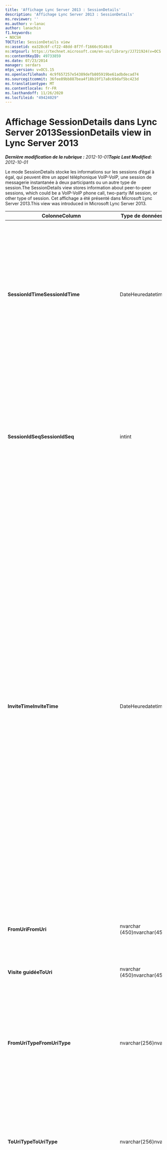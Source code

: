```yaml
---
title: 'Affichage Lync Server 2013 : SessionDetails'
description: 'Affichage Lync Server 2013 : SessionDetails'
ms.reviewer: ''
ms.author: v-lanac
author: lanachin
f1.keywords:
- NOCSH
TOCTitle: SessionDetails view
ms:assetid: ea328c6f-cf22-48dd-8f7f-f1666c9148c8
ms:mtpsurl: https://technet.microsoft.com/en-us/library/JJ721924(v=OCS.15)
ms:contentKeyID: 49733859
ms.date: 07/23/2014
manager: serdars
mtps_version: v=OCS.15
ms.openlocfilehash: 4c9f657257e54389defb805919be61adbdecad74
ms.sourcegitcommit: 36fee89bb887bea4f18b19f17a8c69daf5bc423d
ms.translationtype: MT
ms.contentlocale: fr-FR
ms.lasthandoff: 11/26/2020
ms.locfileid: "49424029"
---
```

# <a name="sessiondetails-view-in-lync-server-2013"></a><span data-ttu-id="9ce22-103">Affichage SessionDetails dans Lync Server 2013</span><span class="sxs-lookup"><span data-stu-id="9ce22-103">SessionDetails view in Lync Server 2013</span></span>

<div data-xmlns="http://www.w3.org/1999/xhtml">

<div class="topic" data-xmlns="http://www.w3.org/1999/xhtml" data-msxsl="urn:schemas-microsoft-com:xslt" data-cs="https://msdn.microsoft.com/">

<div data-asp="https://msdn2.microsoft.com/asp">



</div>

<div id="mainSection">

<div id="mainBody"><span data-ttu-id="9ce22-104">

<span> </span></span><span class="sxs-lookup"><span data-stu-id="9ce22-104">

<span> </span></span></span>

<span data-ttu-id="9ce22-105">_**Dernière modification de la rubrique :** 2012-10-01_</span><span class="sxs-lookup"><span data-stu-id="9ce22-105">_**Topic Last Modified:** 2012-10-01_</span></span>

<span data-ttu-id="9ce22-106">Le mode SessionDetails stocke les informations sur les sessions d’égal à égal, qui peuvent être un appel téléphonique VoIP-VoIP, une session de messagerie instantanée à deux participants ou un autre type de session.</span><span class="sxs-lookup"><span data-stu-id="9ce22-106">The SessionDetails view stores information about peer-to-peer sessions, which could be a VoIP-VoIP phone call, two-party IM session, or other type of session.</span></span> <span data-ttu-id="9ce22-107">Cet affichage a été présenté dans Microsoft Lync Server 2013.</span><span class="sxs-lookup"><span data-stu-id="9ce22-107">This view was introduced in Microsoft Lync Server 2013.</span></span>


<table>
<colgroup>
<col style="width: 33%" />
<col style="width: 33%" />
<col style="width: 33%" />
</colgroup>
<thead>
<tr class="header">
<th><span data-ttu-id="9ce22-108">Colonne</span><span class="sxs-lookup"><span data-stu-id="9ce22-108">Column</span></span></th>
<th><span data-ttu-id="9ce22-109">Type de données</span><span class="sxs-lookup"><span data-stu-id="9ce22-109">Data Type</span></span></th>
<th><span data-ttu-id="9ce22-110">Détails</span><span class="sxs-lookup"><span data-stu-id="9ce22-110">Details</span></span></th>
</tr>
</thead>
<tbody>
<tr class="odd">
<td><p><span data-ttu-id="9ce22-111"><strong>SessionIdTime</strong></span><span class="sxs-lookup"><span data-stu-id="9ce22-111"><strong>SessionIdTime</strong></span></span></p></td>
<td><p><span data-ttu-id="9ce22-112">DateHeure</span><span class="sxs-lookup"><span data-stu-id="9ce22-112">datetime</span></span></p></td>
<td><p><span data-ttu-id="9ce22-113">Durée de la demande de session.</span><span class="sxs-lookup"><span data-stu-id="9ce22-113">Time of session request.</span></span> <span data-ttu-id="9ce22-114">Utilisé conjointement avec SessionIdSeq pour identifier une session de manière unique.</span><span class="sxs-lookup"><span data-stu-id="9ce22-114">Used in conjunction with SessionIdSeq to uniquely identify a session.</span></span> <span data-ttu-id="9ce22-115">Pour plus d’informations, consultez le <a href="lync-server-2013-dialogs-table.md">tableau de boîte de dialogue dans la table Lync Server 2013</a> .</span><span class="sxs-lookup"><span data-stu-id="9ce22-115">See the <a href="lync-server-2013-dialogs-table.md">Dialogs table in Lync Server 2013</a> Table for more information.</span></span></p></td>
</tr>
<tr class="even">
<td><p><span data-ttu-id="9ce22-116"><strong>SessionIdSeq</strong></span><span class="sxs-lookup"><span data-stu-id="9ce22-116"><strong>SessionIdSeq</strong></span></span></p></td>
<td><p><span data-ttu-id="9ce22-117">int</span><span class="sxs-lookup"><span data-stu-id="9ce22-117">int</span></span></p></td>
<td><p><span data-ttu-id="9ce22-118">IDENTIFIant de la session.</span><span class="sxs-lookup"><span data-stu-id="9ce22-118">ID number to identify the session.</span></span> <span data-ttu-id="9ce22-119">Utilisé conjointement avec SessionIdTime pour identifier une session de manière unique.</span><span class="sxs-lookup"><span data-stu-id="9ce22-119">Used in conjunction with SessionIdTime to uniquely identify a session.</span></span> <span data-ttu-id="9ce22-120">Pour plus d’informations, voir le <a href="lync-server-2013-dialogs-table.md">tableau des boîtes de dialogue dans Lync Server 2013</a> .</span><span class="sxs-lookup"><span data-stu-id="9ce22-120">See the <a href="lync-server-2013-dialogs-table.md">Dialogs table in Lync Server 2013</a> for more information.</span></span></p></td>
</tr>
<tr class="odd">
<td><p><span data-ttu-id="9ce22-121"><strong>InviteTime</strong></span><span class="sxs-lookup"><span data-stu-id="9ce22-121"><strong>InviteTime</strong></span></span></p></td>
<td><p><span data-ttu-id="9ce22-122">DateHeure</span><span class="sxs-lookup"><span data-stu-id="9ce22-122">datetime</span></span></p></td>
<td><p><span data-ttu-id="9ce22-123">Heure de la première demande d’invitation.</span><span class="sxs-lookup"><span data-stu-id="9ce22-123">Time of the first INVITE request.</span></span> <span data-ttu-id="9ce22-124">Ce champ est généralement rempli par des données générées à partir du message d’invitation initial dans la session.</span><span class="sxs-lookup"><span data-stu-id="9ce22-124">This field is typically populated by data generated from the initial INVITE message in the session.</span></span> <span data-ttu-id="9ce22-125">S’il n’y a pas de message d’invitation, le champ est peuplé de la date et de l’heure du premier message SIP approprié (BYE, annuler, MESSAGE ou informations).</span><span class="sxs-lookup"><span data-stu-id="9ce22-125">If there is no INVITE message then the field is populated with the date and time of the first relevant SIP message (BYE, CANCEL, MESSAGE, or INFO).</span></span> <span data-ttu-id="9ce22-126">Ce champ est généralement rempli par des données générées à partir du message d’invitation initial dans la session.</span><span class="sxs-lookup"><span data-stu-id="9ce22-126">This field is typically populated by data generated from the initial INVITE message in the session.</span></span> <span data-ttu-id="9ce22-127">S’il n’y a pas de message d’invitation, le champ est peuplé de la date et de l’heure du premier message SIP approprié (BYE, annuler, MESSAGE ou informations).</span><span class="sxs-lookup"><span data-stu-id="9ce22-127">If there is no INVITE message then the field is populated with the date and time of the first relevant SIP message (BYE, CANCEL, MESSAGE, or INFO).</span></span></p></td>
</tr>
<tr class="even">
<td><p><span data-ttu-id="9ce22-128"><strong>FromUri</strong></span><span class="sxs-lookup"><span data-stu-id="9ce22-128"><strong>FromUri</strong></span></span></p></td>
<td><p><span data-ttu-id="9ce22-129">nvarchar (450)</span><span class="sxs-lookup"><span data-stu-id="9ce22-129">nvarchar(450)</span></span></p></td>
<td><p><span data-ttu-id="9ce22-130">URI de l’utilisateur qui a démarré la session.</span><span class="sxs-lookup"><span data-stu-id="9ce22-130">URI of the user who started the session.</span></span></p></td>
</tr>
<tr class="odd">
<td><p><span data-ttu-id="9ce22-131"><strong>Visite guidée</strong></span><span class="sxs-lookup"><span data-stu-id="9ce22-131"><strong>ToUri</strong></span></span></p></td>
<td><p><span data-ttu-id="9ce22-132">nvarchar (450)</span><span class="sxs-lookup"><span data-stu-id="9ce22-132">nvarchar(450)</span></span></p></td>
<td><p><span data-ttu-id="9ce22-133">URI de l’utilisateur qui a rejoint la session.</span><span class="sxs-lookup"><span data-stu-id="9ce22-133">URI of the user who joined the session.</span></span></p></td>
</tr>
<tr class="even">
<td><p><span data-ttu-id="9ce22-134"><strong>FromUriType</strong></span><span class="sxs-lookup"><span data-stu-id="9ce22-134"><strong>FromUriType</strong></span></span></p></td>
<td><p><span data-ttu-id="9ce22-135">nvarchar(256)</span><span class="sxs-lookup"><span data-stu-id="9ce22-135">nvarchar(256)</span></span></p></td>
<td><p><span data-ttu-id="9ce22-136">Type d’URI de l’utilisateur qui a démarré la session.</span><span class="sxs-lookup"><span data-stu-id="9ce22-136">Type of URI of the user who started the session.</span></span> <span data-ttu-id="9ce22-137">Pour plus d’informations, voir la <a href="lync-server-2013-uritypes-table.md">table UriTypes dans Lync Server 2013</a> .</span><span class="sxs-lookup"><span data-stu-id="9ce22-137">See the <a href="lync-server-2013-uritypes-table.md">UriTypes table in Lync Server 2013</a> for more information.</span></span></p></td>
</tr>
<tr class="odd">
<td><p><span data-ttu-id="9ce22-138"><strong>ToUriType</strong></span><span class="sxs-lookup"><span data-stu-id="9ce22-138"><strong>ToUriType</strong></span></span></p></td>
<td><p><span data-ttu-id="9ce22-139">nvarchar(256)</span><span class="sxs-lookup"><span data-stu-id="9ce22-139">nvarchar(256)</span></span></p></td>
<td><p><span data-ttu-id="9ce22-140">Type d’URI de l’utilisateur qui a rejoint la session.</span><span class="sxs-lookup"><span data-stu-id="9ce22-140">Type of URI of the user who joined the session.</span></span> <span data-ttu-id="9ce22-141">Pour plus d’informations, voir la <a href="lync-server-2013-uritypes-table.md">table UriTypes dans Lync Server 2013</a> .</span><span class="sxs-lookup"><span data-stu-id="9ce22-141">See the <a href="lync-server-2013-uritypes-table.md">UriTypes table in Lync Server 2013</a> for more information.</span></span></p></td>
</tr>
<tr class="even">
<td><p><span data-ttu-id="9ce22-142"><strong>FromTenant</strong></span><span class="sxs-lookup"><span data-stu-id="9ce22-142"><strong>FromTenant</strong></span></span></p></td>
<td><p><span data-ttu-id="9ce22-143">nvarchar (450)</span><span class="sxs-lookup"><span data-stu-id="9ce22-143">nvarchar(450)</span></span></p></td>
<td><p><span data-ttu-id="9ce22-144">Client de l’utilisateur qui a démarré la session.</span><span class="sxs-lookup"><span data-stu-id="9ce22-144">Tenant of the user who started the session.</span></span> <span data-ttu-id="9ce22-145">Pour plus d’informations, voir la <a href="lync-server-2013-tenants-table.md">table locataires dans Lync Server 2013</a> .</span><span class="sxs-lookup"><span data-stu-id="9ce22-145">See the <a href="lync-server-2013-tenants-table.md">Tenants table in Lync Server 2013</a> for more information.</span></span></p></td>
</tr>
<tr class="odd">
<td><p><span data-ttu-id="9ce22-146"><strong>ToTenant</strong></span><span class="sxs-lookup"><span data-stu-id="9ce22-146"><strong>ToTenant</strong></span></span></p></td>
<td><p><span data-ttu-id="9ce22-147">nvarchar(256)</span><span class="sxs-lookup"><span data-stu-id="9ce22-147">nvarchar(256)</span></span></p></td>
<td><p><span data-ttu-id="9ce22-148">Le client de l’utilisateur qui a rejoint la session.</span><span class="sxs-lookup"><span data-stu-id="9ce22-148">The tenant of the user who joined the session.</span></span> <span data-ttu-id="9ce22-149">Pour plus d’informations, voir la <a href="lync-server-2013-tenants-table.md">table locataires dans Lync Server 2013</a> .</span><span class="sxs-lookup"><span data-stu-id="9ce22-149">See the <a href="lync-server-2013-tenants-table.md">Tenants table in Lync Server 2013</a> for more information.</span></span></p></td>
</tr>
<tr class="even">
<td><p><span data-ttu-id="9ce22-150"><strong>FromEndpointId</strong></span><span class="sxs-lookup"><span data-stu-id="9ce22-150"><strong>FromEndpointId</strong></span></span></p></td>
<td><p><span data-ttu-id="9ce22-151">identificateur</span><span class="sxs-lookup"><span data-stu-id="9ce22-151">uniqueidentifier</span></span></p></td>
<td><p><span data-ttu-id="9ce22-152">Identificateur unique du point de terminaison de l’utilisateur qui a démarré la session.</span><span class="sxs-lookup"><span data-stu-id="9ce22-152">Unique identifier of the endpoint of the user who started the session.</span></span></p></td>
</tr>
<tr class="odd">
<td><p><span data-ttu-id="9ce22-153"><strong>ToEndpointId</strong></span><span class="sxs-lookup"><span data-stu-id="9ce22-153"><strong>ToEndpointId</strong></span></span></p></td>
<td><p><span data-ttu-id="9ce22-154">identificateur</span><span class="sxs-lookup"><span data-stu-id="9ce22-154">uniqueidentifier</span></span></p></td>
<td><p><span data-ttu-id="9ce22-155">Identificateur unique du point de terminaison de l’utilisateur qui a rejoint la session.</span><span class="sxs-lookup"><span data-stu-id="9ce22-155">Unique identifier of the endpoint of the user who joined the session.</span></span></p></td>
</tr>
<tr class="even">
<td><p><span data-ttu-id="9ce22-156"><strong>EndTime</strong></span><span class="sxs-lookup"><span data-stu-id="9ce22-156"><strong>EndTime</strong></span></span></p></td>
<td><p><span data-ttu-id="9ce22-157">DateHeure</span><span class="sxs-lookup"><span data-stu-id="9ce22-157">datetime</span></span></p></td>
<td><p><span data-ttu-id="9ce22-158">Heure de fin de la session.</span><span class="sxs-lookup"><span data-stu-id="9ce22-158">End time of the session.</span></span></p></td>
</tr>
<tr class="odd">
<td><p><span data-ttu-id="9ce22-159"><strong>FromMessageCount</strong></span><span class="sxs-lookup"><span data-stu-id="9ce22-159"><strong>FromMessageCount</strong></span></span></p></td>
<td><p><span data-ttu-id="9ce22-160">int</span><span class="sxs-lookup"><span data-stu-id="9ce22-160">int</span></span></p></td>
<td><p><span data-ttu-id="9ce22-161">Nombre de messages envoyés par l’utilisateur qui a démarré la session.</span><span class="sxs-lookup"><span data-stu-id="9ce22-161">Number of messages sent by the user who started the session.</span></span></p></td>
</tr>
<tr class="even">
<td><p><span data-ttu-id="9ce22-162"><strong>ToMessageCount</strong></span><span class="sxs-lookup"><span data-stu-id="9ce22-162"><strong>ToMessageCount</strong></span></span></p></td>
<td><p><span data-ttu-id="9ce22-163">int</span><span class="sxs-lookup"><span data-stu-id="9ce22-163">int</span></span></p></td>
<td><p><span data-ttu-id="9ce22-164">Nombre de messages envoyés par l’utilisateur ayant rejoint la session.</span><span class="sxs-lookup"><span data-stu-id="9ce22-164">Number of messages sent by the user who joined the session.</span></span></p></td>
</tr>
<tr class="odd">
<td><p><span data-ttu-id="9ce22-165"><strong>FromClientVersion</strong></span><span class="sxs-lookup"><span data-stu-id="9ce22-165"><strong>FromClientVersion</strong></span></span></p></td>
<td><p><span data-ttu-id="9ce22-166">nvarchar(256)</span><span class="sxs-lookup"><span data-stu-id="9ce22-166">nvarchar(256)</span></span></p></td>
<td><p><span data-ttu-id="9ce22-167">Version du client utilisée par l’utilisateur qui a démarré la session.</span><span class="sxs-lookup"><span data-stu-id="9ce22-167">Version of client used by the user who started the session.</span></span></p></td>
</tr>
<tr class="even">
<td><p><span data-ttu-id="9ce22-168"><strong>FromClientType</strong></span><span class="sxs-lookup"><span data-stu-id="9ce22-168"><strong>FromClientType</strong></span></span></p></td>
<td><p><span data-ttu-id="9ce22-169">int</span><span class="sxs-lookup"><span data-stu-id="9ce22-169">int</span></span></p></td>
<td><p><span data-ttu-id="9ce22-170">Client utilisé par l’utilisateur qui a démarré la session.</span><span class="sxs-lookup"><span data-stu-id="9ce22-170">Client used by the user who started the session.</span></span> <span data-ttu-id="9ce22-171">Pour plus d’informations, voir la <a href="lync-server-2013-useragentdef-table.md">table UserAgentDef dans Lync Server 2013</a> .</span><span class="sxs-lookup"><span data-stu-id="9ce22-171">See the <a href="lync-server-2013-useragentdef-table.md">UserAgentDef table in Lync Server 2013</a> for more details.</span></span></p></td>
</tr>
<tr class="odd">
<td><p><span data-ttu-id="9ce22-172"><strong>FromClientCategory</strong></span><span class="sxs-lookup"><span data-stu-id="9ce22-172"><strong>FromClientCategory</strong></span></span></p></td>
<td><p><span data-ttu-id="9ce22-173">nvarchar (64)</span><span class="sxs-lookup"><span data-stu-id="9ce22-173">nvarchar(64)</span></span></p></td>
<td><p><span data-ttu-id="9ce22-174">Nom de la catégorie du client utilisée par l’utilisateur qui a démarré la session.</span><span class="sxs-lookup"><span data-stu-id="9ce22-174">Name of the category of the client used by the user who started the session.</span></span></p></td>
</tr>
<tr class="even">
<td><p><span data-ttu-id="9ce22-175"><strong>ToClientVersion</strong></span><span class="sxs-lookup"><span data-stu-id="9ce22-175"><strong>ToClientVersion</strong></span></span></p></td>
<td><p><span data-ttu-id="9ce22-176">nvarchar(256)</span><span class="sxs-lookup"><span data-stu-id="9ce22-176">nvarchar(256)</span></span></p></td>
<td><p><span data-ttu-id="9ce22-177">Version du client utilisée par l’utilisateur ayant rejoint la session</span><span class="sxs-lookup"><span data-stu-id="9ce22-177">Version of client used by the user who joined the session</span></span></p></td>
</tr>
<tr class="odd">
<td><p><span data-ttu-id="9ce22-178"><strong>ToClientType</strong></span><span class="sxs-lookup"><span data-stu-id="9ce22-178"><strong>ToClientType</strong></span></span></p></td>
<td><p><span data-ttu-id="9ce22-179">int</span><span class="sxs-lookup"><span data-stu-id="9ce22-179">int</span></span></p></td>
<td><p><span data-ttu-id="9ce22-180">Client utilisé par l’utilisateur ayant rejoint la session.</span><span class="sxs-lookup"><span data-stu-id="9ce22-180">Client used by the user who joined the session.</span></span> <span data-ttu-id="9ce22-181">Pour plus d’informations, voir la <a href="lync-server-2013-useragentdef-table.md">table UserAgentDef dans Lync Server 2013</a> .</span><span class="sxs-lookup"><span data-stu-id="9ce22-181">See the <a href="lync-server-2013-useragentdef-table.md">UserAgentDef table in Lync Server 2013</a> for more details.</span></span></p></td>
</tr>
<tr class="even">
<td><p><span data-ttu-id="9ce22-182"><strong>ToClientCategory</strong></span><span class="sxs-lookup"><span data-stu-id="9ce22-182"><strong>ToClientCategory</strong></span></span></p></td>
<td><p><span data-ttu-id="9ce22-183">nvarchar (64)</span><span class="sxs-lookup"><span data-stu-id="9ce22-183">nvarchar(64)</span></span></p></td>
<td><p><span data-ttu-id="9ce22-184">Nom de la catégorie du client utilisée par l’utilisateur ayant rejoint la session.</span><span class="sxs-lookup"><span data-stu-id="9ce22-184">Name of the category of the client used by the user who joined the session.</span></span></p></td>
</tr>
<tr class="odd">
<td><p><span data-ttu-id="9ce22-185"><strong>TargetUri</strong></span><span class="sxs-lookup"><span data-stu-id="9ce22-185"><strong>TargetUri</strong></span></span></p></td>
<td><p><span data-ttu-id="9ce22-186">nvarchar (450)</span><span class="sxs-lookup"><span data-stu-id="9ce22-186">nvarchar(450)</span></span></p></td>
<td><p><span data-ttu-id="9ce22-187">URI de l’utilisateur cible de la session.</span><span class="sxs-lookup"><span data-stu-id="9ce22-187">URI of the target user of the session.</span></span></p></td>
</tr>
<tr class="even">
<td><p><span data-ttu-id="9ce22-188"><strong>TargetUriType</strong></span><span class="sxs-lookup"><span data-stu-id="9ce22-188"><strong>TargetUriType</strong></span></span></p></td>
<td><p><span data-ttu-id="9ce22-189">nvarchar (450)</span><span class="sxs-lookup"><span data-stu-id="9ce22-189">nvarchar(450)</span></span></p></td>
<td><p><span data-ttu-id="9ce22-190">Type d’URI de l’utilisateur cible pour la session.</span><span class="sxs-lookup"><span data-stu-id="9ce22-190">Type of URI of the target user for the session.</span></span> <span data-ttu-id="9ce22-191">Pour plus d’informations, voir la <a href="lync-server-2013-uritypes-table.md">table UriTypes dans Lync Server 2013</a> .</span><span class="sxs-lookup"><span data-stu-id="9ce22-191">See the <a href="lync-server-2013-uritypes-table.md">UriTypes table in Lync Server 2013</a> for more information.</span></span></p></td>
</tr>
<tr class="odd">
<td><p><span data-ttu-id="9ce22-192"><strong>OnBehalfOfUri</strong></span><span class="sxs-lookup"><span data-stu-id="9ce22-192"><strong>OnBehalfOfUri</strong></span></span></p></td>
<td><p><span data-ttu-id="9ce22-193">nvarchar (450)</span><span class="sxs-lookup"><span data-stu-id="9ce22-193">nvarchar(450)</span></span></p></td>
<td><p><span data-ttu-id="9ce22-194">URI de l’utilisateur au nom duquel la session a été démarrée.</span><span class="sxs-lookup"><span data-stu-id="9ce22-194">URI of the user on whose behalf the session was started.</span></span></p></td>
</tr>
<tr class="even">
<td><p><span data-ttu-id="9ce22-195"><strong>OnnnBehalfOfUriType</strong></span><span class="sxs-lookup"><span data-stu-id="9ce22-195"><strong>OnnnBehalfOfUriType</strong></span></span></p></td>
<td><p><span data-ttu-id="9ce22-196">nvarchar(256)</span><span class="sxs-lookup"><span data-stu-id="9ce22-196">nvarchar(256)</span></span></p></td>
<td><p><span data-ttu-id="9ce22-197">Type d’URI de l’utilisateur au nom duquel la session a démarré.</span><span class="sxs-lookup"><span data-stu-id="9ce22-197">Type of URI of the user on whose behalf the session was started.</span></span> <span data-ttu-id="9ce22-198">Pour plus d’informations, voir la <a href="lync-server-2013-uritypes-table.md">table UriTypes dans Lync Server 2013</a> .</span><span class="sxs-lookup"><span data-stu-id="9ce22-198">See the <a href="lync-server-2013-uritypes-table.md">UriTypes table in Lync Server 2013</a> for more information.</span></span></p></td>
</tr>
<tr class="odd">
<td><p><span data-ttu-id="9ce22-199"><strong>OnBehalfOfTenant</strong></span><span class="sxs-lookup"><span data-stu-id="9ce22-199"><strong>OnBehalfOfTenant</strong></span></span></p></td>
<td><p><span data-ttu-id="9ce22-200">nvarchar(256)</span><span class="sxs-lookup"><span data-stu-id="9ce22-200">nvarchar(256)</span></span></p></td>
<td><p><span data-ttu-id="9ce22-201">Client de l’utilisateur dont le nom est démarré.</span><span class="sxs-lookup"><span data-stu-id="9ce22-201">Tenant of the user whose on behalf the session was started.</span></span> <span data-ttu-id="9ce22-202">Pour plus d’informations, voir la <a href="lync-server-2013-tenants-table.md">table locataires dans Lync Server 2013</a> .</span><span class="sxs-lookup"><span data-stu-id="9ce22-202">See the <a href="lync-server-2013-tenants-table.md">Tenants table in Lync Server 2013</a> for more information.</span></span></p></td>
</tr>
<tr class="even">
<td><p><span data-ttu-id="9ce22-203"><strong>ReferredByUri</strong></span><span class="sxs-lookup"><span data-stu-id="9ce22-203"><strong>ReferredByUri</strong></span></span></p></td>
<td><p><span data-ttu-id="9ce22-204">nvarchar (450)</span><span class="sxs-lookup"><span data-stu-id="9ce22-204">nvarchar(450)</span></span></p></td>
<td><p><span data-ttu-id="9ce22-205">URI de l’utilisateur qui a expertisé la session.</span><span class="sxs-lookup"><span data-stu-id="9ce22-205">URI of the user who referred the session.</span></span></p></td>
</tr>
<tr class="odd">
<td><p><span data-ttu-id="9ce22-206"><strong>ReferredByUriType</strong></span><span class="sxs-lookup"><span data-stu-id="9ce22-206"><strong>ReferredByUriType</strong></span></span></p></td>
<td><p><span data-ttu-id="9ce22-207">nvarchar(256)</span><span class="sxs-lookup"><span data-stu-id="9ce22-207">nvarchar(256)</span></span></p></td>
<td><p><span data-ttu-id="9ce22-208">Type d’URI de l’utilisateur qui a expertisé la session.</span><span class="sxs-lookup"><span data-stu-id="9ce22-208">Type of URI of the user who referred the session.</span></span> <span data-ttu-id="9ce22-209">Pour plus d’informations, voir la <a href="lync-server-2013-uritypes-table.md">table UriTypes dans Lync Server 2013</a> .</span><span class="sxs-lookup"><span data-stu-id="9ce22-209">See the <a href="lync-server-2013-uritypes-table.md">UriTypes table in Lync Server 2013</a> for more information.</span></span></p></td>
</tr>
<tr class="even">
<td><p><span data-ttu-id="9ce22-210"><strong>ReferredByTenant</strong></span><span class="sxs-lookup"><span data-stu-id="9ce22-210"><strong>ReferredByTenant</strong></span></span></p></td>
<td><p><span data-ttu-id="9ce22-211">nvarchar(256)</span><span class="sxs-lookup"><span data-stu-id="9ce22-211">nvarchar(256)</span></span></p></td>
<td><p><span data-ttu-id="9ce22-212">Client de l’utilisateur qui a fait appel à la session.</span><span class="sxs-lookup"><span data-stu-id="9ce22-212">Tenant of the user who referred the session.</span></span> <span data-ttu-id="9ce22-213">Pour plus d’informations, voir la <a href="lync-server-2013-tenants-table.md">table locataires dans Lync Server 2013</a> .</span><span class="sxs-lookup"><span data-stu-id="9ce22-213">See the <a href="lync-server-2013-tenants-table.md">Tenants table in Lync Server 2013</a> for more information.</span></span></p></td>
</tr>
<tr class="odd">
<td><p><span data-ttu-id="9ce22-214"><strong>DialogId</strong></span><span class="sxs-lookup"><span data-stu-id="9ce22-214"><strong>DialogId</strong></span></span></p></td>
<td><p><span data-ttu-id="9ce22-215">varchar (775)</span><span class="sxs-lookup"><span data-stu-id="9ce22-215">varchar(775)</span></span></p></td>
<td><p><span data-ttu-id="9ce22-216">ID de boîte de dialogue SIP.</span><span class="sxs-lookup"><span data-stu-id="9ce22-216">SIP dialog ID.</span></span> <span data-ttu-id="9ce22-217">Le format est le suivant :</span><span class="sxs-lookup"><span data-stu-id="9ce22-217">The format is:</span></span></p>
<p><span data-ttu-id="9ce22-218">boîte de dialogue ; à partir d’une balise</span><span class="sxs-lookup"><span data-stu-id="9ce22-218">dialog;from-tag;to-tag</span></span></p></td>
</tr>
<tr class="even">
<td><p><span data-ttu-id="9ce22-219"><strong>Corrélation</strong></span><span class="sxs-lookup"><span data-stu-id="9ce22-219"><strong>CorrelationId</strong></span></span></p></td>
<td><p><span data-ttu-id="9ce22-220">identificateur</span><span class="sxs-lookup"><span data-stu-id="9ce22-220">uniqueidentifier</span></span></p></td>
<td><p><span data-ttu-id="9ce22-221">GUID utilisé pour mettre en corrélation plusieurs sessions.</span><span class="sxs-lookup"><span data-stu-id="9ce22-221">GUID used to correlate multiple sessions.</span></span></p></td>
</tr>
<tr class="odd">
<td><p><span data-ttu-id="9ce22-222"><strong>ReplaceDialogIdTime</strong></span><span class="sxs-lookup"><span data-stu-id="9ce22-222"><strong>ReplaceDialogIdTime</strong></span></span></p></td>
<td><p><span data-ttu-id="9ce22-223">DateHeure</span><span class="sxs-lookup"><span data-stu-id="9ce22-223">datetime</span></span></p></td>
<td><p><span data-ttu-id="9ce22-224">Heure de la boîte de dialogue qui a été remplacée par la session.</span><span class="sxs-lookup"><span data-stu-id="9ce22-224">Time of the dialog which was replaced by the session.</span></span> <span data-ttu-id="9ce22-225">Utilisé conjointement avec ReplaceDialogIdSeq pour identifier de façon unique une boîte de dialogue qui est remplacée par la session.</span><span class="sxs-lookup"><span data-stu-id="9ce22-225">Used in conjunction with ReplaceDialogIdSeq to uniquely identify a dialog that is replaced by the session.</span></span> <span data-ttu-id="9ce22-226">Pour plus d’informations, voir le <a href="lync-server-2013-dialogs-table.md">tableau des boîtes de dialogue dans Lync Server 2013</a> .</span><span class="sxs-lookup"><span data-stu-id="9ce22-226">See the <a href="lync-server-2013-dialogs-table.md">Dialogs table in Lync Server 2013</a> for more information.</span></span></p></td>
</tr>
<tr class="even">
<td><p><span data-ttu-id="9ce22-227"><strong>ReplaceDialogIdSeq</strong></span><span class="sxs-lookup"><span data-stu-id="9ce22-227"><strong>ReplaceDialogIdSeq</strong></span></span></p></td>
<td><p><span data-ttu-id="9ce22-228">int</span><span class="sxs-lookup"><span data-stu-id="9ce22-228">int</span></span></p></td>
<td><p><span data-ttu-id="9ce22-229">IDENTIFIant de la session.</span><span class="sxs-lookup"><span data-stu-id="9ce22-229">ID number to identify the session.</span></span> <span data-ttu-id="9ce22-230">Utilisé conjointement avec ReplaceDialogIdTime pour identifier de façon unique une boîte de dialogue qui est remplacée par la session.</span><span class="sxs-lookup"><span data-stu-id="9ce22-230">Used in conjunction with ReplaceDialogIdTime to uniquely identify a dialog that is replaced by the session.</span></span> <span data-ttu-id="9ce22-231">Pour plus d’informations, voir le <a href="lync-server-2013-dialogs-table.md">tableau des boîtes de dialogue dans Lync Server 2013</a> .</span><span class="sxs-lookup"><span data-stu-id="9ce22-231">See the <a href="lync-server-2013-dialogs-table.md">Dialogs table in Lync Server 2013</a> for more information.</span></span></p></td>
</tr>
<tr class="odd">
<td><p><span data-ttu-id="9ce22-232"><strong>ReplacesDialogId</strong></span><span class="sxs-lookup"><span data-stu-id="9ce22-232"><strong>ReplacesDialogId</strong></span></span></p></td>
<td><p><span data-ttu-id="9ce22-233">varchar (775)</span><span class="sxs-lookup"><span data-stu-id="9ce22-233">varchar(775)</span></span></p></td>
<td><p><span data-ttu-id="9ce22-234">ID de boîte de dialogue SIP le remplacement de la session.</span><span class="sxs-lookup"><span data-stu-id="9ce22-234">SIP dialog ID the session replaces.</span></span> <span data-ttu-id="9ce22-235">Le format est le suivant :</span><span class="sxs-lookup"><span data-stu-id="9ce22-235">The format is:</span></span></p>
<p><span data-ttu-id="9ce22-236">boîte de dialogue ; à partir d’une balise</span><span class="sxs-lookup"><span data-stu-id="9ce22-236">dialog;from-tag;to-tag</span></span></p></td>
</tr>
<tr class="even">
<td><p><span data-ttu-id="9ce22-237"><strong>ResponseTime</strong></span><span class="sxs-lookup"><span data-stu-id="9ce22-237"><strong>ResponseTime</strong></span></span></p></td>
<td><p><span data-ttu-id="9ce22-238">DateHeure</span><span class="sxs-lookup"><span data-stu-id="9ce22-238">datetime</span></span></p></td>
<td><p><span data-ttu-id="9ce22-239">Heure de la réponse au premier message d’invitation.</span><span class="sxs-lookup"><span data-stu-id="9ce22-239">Time of the response to the first INVITE message.</span></span> <span data-ttu-id="9ce22-240">Ce champ est généralement rempli par des données générées à partir du message d’invitation initial dans la session.</span><span class="sxs-lookup"><span data-stu-id="9ce22-240">This field is typically populated by data generated from the initial INVITE message in the session.</span></span> <span data-ttu-id="9ce22-241">S’il n’y a pas de message d’invitation, le champ est peuplé de la date et de l’heure du premier message SIP approprié (BYE, annuler, MESSAGE ou informations).</span><span class="sxs-lookup"><span data-stu-id="9ce22-241">If there is no INVITE message then the field is populated with the date and time of the first relevant SIP message (BYE, CANCEL, MESSAGE, or INFO).</span></span></p></td>
</tr>
<tr class="odd">
<td><p><span data-ttu-id="9ce22-242"><strong>ResponseCode</strong></span><span class="sxs-lookup"><span data-stu-id="9ce22-242"><strong>ResponseCode</strong></span></span></p></td>
<td><p><span data-ttu-id="9ce22-243">int</span><span class="sxs-lookup"><span data-stu-id="9ce22-243">int</span></span></p></td>
<td><p><span data-ttu-id="9ce22-244">Code de réponse SIP à l’invitation de la session.</span><span class="sxs-lookup"><span data-stu-id="9ce22-244">SIP response code to the session invitation.</span></span> <span data-ttu-id="9ce22-245">Ce champ est généralement rempli par des données générées à partir du message d’invitation initial dans la session.</span><span class="sxs-lookup"><span data-stu-id="9ce22-245">This field is typically populated by data generated from the initial INVITE message in the session.</span></span> <span data-ttu-id="9ce22-246">S’il n’y a pas de message d’invitation, le champ est peuplé de la date et de l’heure du premier message SIP approprié (BYE, annuler, MESSAGE ou informations).</span><span class="sxs-lookup"><span data-stu-id="9ce22-246">If there is no INVITE message then the field is populated with the date and time of the first relevant SIP message (BYE, CANCEL, MESSAGE, or INFO).</span></span></p></td>
</tr>
<tr class="even">
<td><p><span data-ttu-id="9ce22-247"><strong>DiagnosticId</strong></span><span class="sxs-lookup"><span data-stu-id="9ce22-247"><strong>DiagnosticId</strong></span></span></p></td>
<td><p><span data-ttu-id="9ce22-248">int</span><span class="sxs-lookup"><span data-stu-id="9ce22-248">int</span></span></p></td>
<td><p><span data-ttu-id="9ce22-249">ID de diagnostic capturé à partir d’en-têtes SIP.</span><span class="sxs-lookup"><span data-stu-id="9ce22-249">Diagnostic ID captured from SIP headers.</span></span></p></td>
</tr>
<tr class="odd">
<td><p><span data-ttu-id="9ce22-250"><strong>Indiquez</strong></span><span class="sxs-lookup"><span data-stu-id="9ce22-250"><strong>ContentType</strong></span></span></p></td>
<td><p><span data-ttu-id="9ce22-251">nvarchar(256)</span><span class="sxs-lookup"><span data-stu-id="9ce22-251">nvarchar(256)</span></span></p></td>
<td><p><span data-ttu-id="9ce22-252">Type de contenu de la session.</span><span class="sxs-lookup"><span data-stu-id="9ce22-252">Type of content for the session.</span></span></p></td>
</tr>
<tr class="even">
<td><p><span data-ttu-id="9ce22-253"><strong>FrontEnd</strong></span><span class="sxs-lookup"><span data-stu-id="9ce22-253"><strong>FrontEnd</strong></span></span></p></td>
<td><p><span data-ttu-id="9ce22-254">nvarchar(256)</span><span class="sxs-lookup"><span data-stu-id="9ce22-254">nvarchar(256)</span></span></p></td>
<td><p><span data-ttu-id="9ce22-255">Nom de domaine complet (FQDN) du serveur frontal qui a capturé les données de la session.</span><span class="sxs-lookup"><span data-stu-id="9ce22-255">FQDN of the Front End server that captured the data for the session.</span></span></p></td>
</tr>
<tr class="odd">
<td><p><span data-ttu-id="9ce22-256"><strong>Pool</strong></span><span class="sxs-lookup"><span data-stu-id="9ce22-256"><strong>Pool</strong></span></span></p></td>
<td><p><span data-ttu-id="9ce22-257">nvarchar(256)</span><span class="sxs-lookup"><span data-stu-id="9ce22-257">nvarchar(256)</span></span></p></td>
<td><p><span data-ttu-id="9ce22-258">Nom de domaine complet (FQDN) du pool qui a capturé les données de la session.</span><span class="sxs-lookup"><span data-stu-id="9ce22-258">FQDN of the pool that captured the data for the session.</span></span></p></td>
</tr>
<tr class="even">
<td><p><span data-ttu-id="9ce22-259"><strong>FromEdgeServer</strong></span><span class="sxs-lookup"><span data-stu-id="9ce22-259"><strong>FromEdgeServer</strong></span></span></p></td>
<td><p><span data-ttu-id="9ce22-260">nvarchar(256)</span><span class="sxs-lookup"><span data-stu-id="9ce22-260">nvarchar(256)</span></span></p></td>
<td><p><span data-ttu-id="9ce22-261">Nom de domaine complet (FQDN) du serveur Edge utilisé par l’utilisateur qui a démarré la session.</span><span class="sxs-lookup"><span data-stu-id="9ce22-261">FQDN of the Edge server used by the user who started the session.</span></span></p></td>
</tr>
<tr class="odd">
<td><p><span data-ttu-id="9ce22-262"><strong>ToEdgeServer</strong></span><span class="sxs-lookup"><span data-stu-id="9ce22-262"><strong>ToEdgeServer</strong></span></span></p></td>
<td><p><span data-ttu-id="9ce22-263">nvarchar(256)</span><span class="sxs-lookup"><span data-stu-id="9ce22-263">nvarchar(256)</span></span></p></td>
<td><p><span data-ttu-id="9ce22-264">Nom de domaine complet du serveur Edge utilisé par l’utilisateur qui a démarré la session.</span><span class="sxs-lookup"><span data-stu-id="9ce22-264">FQDN of the Edge server used by the user who started the session</span></span></p></td>
</tr>
<tr class="even">
<td><p><span data-ttu-id="9ce22-265"><strong>IsFromInternal</strong></span><span class="sxs-lookup"><span data-stu-id="9ce22-265"><strong>IsFromInternal</strong></span></span></p></td>
<td><p><span data-ttu-id="9ce22-266">bit</span><span class="sxs-lookup"><span data-stu-id="9ce22-266">bit</span></span></p></td>
<td><p><span data-ttu-id="9ce22-267">Indique si l’utilisateur qui a démarré la session s’est connecté à partir du réseau interne.</span><span class="sxs-lookup"><span data-stu-id="9ce22-267">Indicates whether the user who started the session logged on from the internal network.</span></span></p></td>
</tr>
<tr class="odd">
<td><p><span data-ttu-id="9ce22-268"><strong>IsToInternal</strong></span><span class="sxs-lookup"><span data-stu-id="9ce22-268"><strong>IsToInternal</strong></span></span></p></td>
<td><p><span data-ttu-id="9ce22-269">bit</span><span class="sxs-lookup"><span data-stu-id="9ce22-269">bit</span></span></p></td>
<td><p><span data-ttu-id="9ce22-270">Indique si l’utilisateur ayant rejoint la session à partir du réseau interne.</span><span class="sxs-lookup"><span data-stu-id="9ce22-270">Indicates whether the user who joined the session logged on from the internal network.</span></span></p></td>
</tr>
<tr class="even">
<td><p><span data-ttu-id="9ce22-271"><strong>CallPriority</strong></span><span class="sxs-lookup"><span data-stu-id="9ce22-271"><strong>CallPriority</strong></span></span></p></td>
<td><p><span data-ttu-id="9ce22-272">nvarchar(256)</span><span class="sxs-lookup"><span data-stu-id="9ce22-272">nvarchar(256)</span></span></p></td>
<td><p><span data-ttu-id="9ce22-273">Priorité de la session.</span><span class="sxs-lookup"><span data-stu-id="9ce22-273">Call priority of the session.</span></span></p></td>
</tr>
<tr class="odd">
<td><p><span data-ttu-id="9ce22-274"><strong>FromUserFlag</strong></span><span class="sxs-lookup"><span data-stu-id="9ce22-274"><strong>FromUserFlag</strong></span></span></p></td>
<td><p><span data-ttu-id="9ce22-275">type</span><span class="sxs-lookup"><span data-stu-id="9ce22-275">smallint</span></span></p></td>
<td><p><span data-ttu-id="9ce22-276">Indique les attributs de l’utilisateur qui a démarré la session.</span><span class="sxs-lookup"><span data-stu-id="9ce22-276">Indicates the attributes of the user who started the session.</span></span> <span data-ttu-id="9ce22-277">Les définitions d’attribut suivantes sont autorisées :</span><span class="sxs-lookup"><span data-stu-id="9ce22-277">The following attribute definitions are allowed:</span></span></p>
<p><span data-ttu-id="9ce22-278">0x01-intégré sur le téléphone de bureau</span><span class="sxs-lookup"><span data-stu-id="9ce22-278">0x01 - Integrated with desktop phone</span></span></p></td>
</tr>
<tr class="even">
<td><p><span data-ttu-id="9ce22-279"><strong>ToUserFlag</strong></span><span class="sxs-lookup"><span data-stu-id="9ce22-279"><strong>ToUserFlag</strong></span></span></p></td>
<td><p><span data-ttu-id="9ce22-280">type</span><span class="sxs-lookup"><span data-stu-id="9ce22-280">smallint</span></span></p></td>
<td><p><span data-ttu-id="9ce22-281">Indique les attributs de l’utilisateur qui a démarré la session.</span><span class="sxs-lookup"><span data-stu-id="9ce22-281">Indicates the attributes of the user who started the session.</span></span> <span data-ttu-id="9ce22-282">Les définitions d’attribut suivantes sont autorisées :</span><span class="sxs-lookup"><span data-stu-id="9ce22-282">The following attribute definitions are allowed:</span></span></p>
<p><span data-ttu-id="9ce22-283">0x01-intégré sur le téléphone de bureau</span><span class="sxs-lookup"><span data-stu-id="9ce22-283">0x01 - Integrated with desktop phone</span></span></p></td>
</tr>
<tr class="odd">
<td><p><span data-ttu-id="9ce22-284"><strong>CallFlag</strong></span><span class="sxs-lookup"><span data-stu-id="9ce22-284"><strong>CallFlag</strong></span></span></p></td>
<td><p><span data-ttu-id="9ce22-285">type</span><span class="sxs-lookup"><span data-stu-id="9ce22-285">smallint</span></span></p></td>
<td><p><span data-ttu-id="9ce22-286">Indique les attributs d’appel.</span><span class="sxs-lookup"><span data-stu-id="9ce22-286">Indicates the call attributes.</span></span> <span data-ttu-id="9ce22-287">Les définitions d’attribut suivantes sont autorisées :</span><span class="sxs-lookup"><span data-stu-id="9ce22-287">The following attribute definitions are allowed:</span></span></p>
<p><span data-ttu-id="9ce22-288">0x01-nouvelle tentative de session</span><span class="sxs-lookup"><span data-stu-id="9ce22-288">0x01 - Retried Session</span></span></p>
<p><span data-ttu-id="9ce22-289">0x02-appel émis par l’agent pour le compte d’un groupe de réponse</span><span class="sxs-lookup"><span data-stu-id="9ce22-289">0x02 - A call made by agent on behalf of a Response Group</span></span></p></td>
</tr>
<tr class="even">
<td><p><span data-ttu-id="9ce22-290"><strong>Emplacement</strong></span><span class="sxs-lookup"><span data-stu-id="9ce22-290"><strong>Location</strong></span></span></p></td>
<td><p><span data-ttu-id="9ce22-291">varchar (max)</span><span class="sxs-lookup"><span data-stu-id="9ce22-291">varchar(max)</span></span></p></td>
<td><p><span data-ttu-id="9ce22-292">Emplacement de l’appel d’urgence.</span><span class="sxs-lookup"><span data-stu-id="9ce22-292">Location of emergency call.</span></span></p></td>
</tr>
</tbody>
</table><span data-ttu-id="9ce22-293">


</div>

<span> </span>

</div>

</div>

</span><span class="sxs-lookup"><span data-stu-id="9ce22-293">


</div>

<span> </span>

</div>

</div>

</span></span></div>

